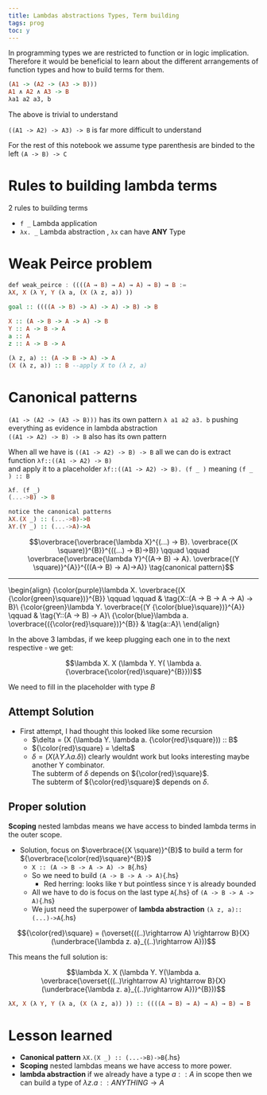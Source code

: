```yaml
---
title: Lambdas abstractions Types, Term building
tags: prog
toc: y
---
```


In programming types we are restricted to function or in logic implication.  
Therefore it would be beneficial to learn about the different arrangements of function types and how to build terms for them.

```hs
(A1 -> (A2 -> (A3 -> B)))
A1 ∧ A2 ∧ A3 -> B
λa1 a2 a3, b
```
The above is trivial to understand  


`((A1 -> A2) -> A3) -> B` is far more difficult to understand  

For the rest of this notebook we assume type parenthesis are binded to the left `(A -> B) -> C` 

# Rules to building lambda terms

2 rules to building terms

* `f _` Lambda application
* `λx. _` Lambda abstraction , `λx` can have **ANY** Type

# Weak Peirce problem

```hs
def weak_peirce : ((((A → B) → A) → A) → B) → B :=
λX, X (λ Y, Y (λ a, (X (λ z, a)) ))
```
```hs
goal :: ((((A -> B) -> A) -> A) -> B) -> B
 
X :: (A -> B -> A -> A) -> B
Y :: A -> B -> A
a :: A
z :: A -> B -> A

(λ z, a) :: (A -> B -> A) -> A
(X (λ z, a)) :: B --apply X to (λ z, a)
```

# Canonical patterns

`(A1 -> (A2 -> (A3 -> B)))` has its own pattern `λ a1 a2 a3. b` pushing everything as evidence in lambda abstraction  
`((A1 -> A2) -> B) -> B` also has its own pattern  

When all we have is `((A1 -> A2) -> B) -> B` all we can do is extract function `λf::((A1 -> A2) -> B)`  
and apply it to a placeholder `λf::((A1 -> A2) -> B). (f _ )` meaning `(f _ ) :: B`

```hs
λf. (f _)
(...->B) -> B
```

```hs
notice the canonical patterns 
λX.(X _) :: (...->B)->B
λY.(Y _) :: (...->A)->A
```
$$\overbrace{\overbrace{\lambda X}^{(...) → B}. \overbrace{(X \square)}^{B}}^{((...) → B)→B)} \qquad \qquad \overbrace{\overbrace{\lambda Y}^{(A→ B) → A}. \overbrace{(Y \square)}^{A}}^{((A→ B) → A)→A)} \tag{canonical pattern}$$

---

\begin{align}
{\color{purple}\lambda X. \overbrace{(X {\color{green}\square})}^{B}} \qquad \qquad & \tag{X::(A → B → A → A) → B}\\
{\color{green}\lambda Y. \overbrace{(Y {\color{blue}\square})}^{A}} \qquad & \tag{Y::(A → B) → A}\\
{\color{blue}\lambda a. \overbrace{({\color{red}\square})}^{B}} & \tag{a::A}\\
\end{align}

In the above 3 lambdas, if we keep plugging each one in to the next respective $\square$ we get:  

$$\lambda X. X (\lambda Y. Y( \lambda a. {\overbrace{\color{red}\square}^{B}}))$$

We need to fill in the placeholder with type $B$

## Attempt Solution

* First attempt, I had thought this looked like some recursion
  * $\delta = (X (\lambda Y. \lambda a. {\color{red}\square})) :: B$
  *  ${\color{red}\square} = \delta$
  * $\delta = (X (\lambda Y. \lambda a. \delta))$ clearly wouldnt work but looks interesting maybe another Y combinator.  
  The subterm of $\delta$ depends on ${\color{red}\square}$.  
  The subterm of ${\color{red}\square}$ depends on $\delta$.

## Proper solution

**Scoping** nested lambdas means we have access to binded lambda terms in the outer scope.

* Solution, focus on $\overbrace{(X \square)}^{B}$ to build a term for ${\overbrace{\color{red}\square}^{B}}$
  * `X :: (A -> B -> A -> A) -> B`{.hs}
  * So we need to build `(A -> B -> A -> A)`{.hs}
    * Red herring: looks like `Y` but pointless since `Y` is already bounded
  * All we have to do is focus on the last type `A`{.hs} of `(A -> B -> A -> A)`{.hs}
  * We just need the superpower of **lambda abstraction** `(λ z, a):: (...)->A`{.hs}

$${\color{red}\square} = (\overset{((..)\rightarrow A) \rightarrow B}{X}(\underbrace{\lambda z. a}_{(..)\rightarrow A}))$$

This means the full solution is:

$$\lambda X. X (\lambda Y. Y(\lambda a. \overbrace{\overset{((..)\rightarrow A) \rightarrow B}{X}(\underbrace{\lambda z. a}_{(..)\rightarrow A})}^{B}))$$

```hs
λX, X (λ Y, Y (λ a, (X (λ z, a)) )) :: ((((A → B) → A) → A) → B) → B
```

# Lesson learned

* **Canonical pattern** `λX.(X _) :: (...->B)->B`{.hs}
* **Scoping** nested lambdas means we have access to more power.
* **lambda abstraction** if we already have a type $a::A$ in scope then we can build a type of $\lambda z. a :: ANYTHING \rightarrow A$

